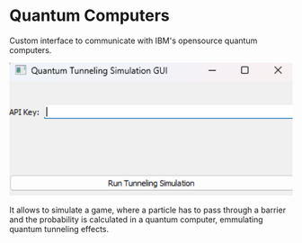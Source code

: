 # Quantum Computers

Custom interface to communicate with IBM's opensource quantum computers.

<img src="./doc/GUI.png" width="1000">

It allows to simulate a game, where a particle has to pass through a barrier and the probability is calculated in a quantum computer, emmulating quantum tunneling effects.
